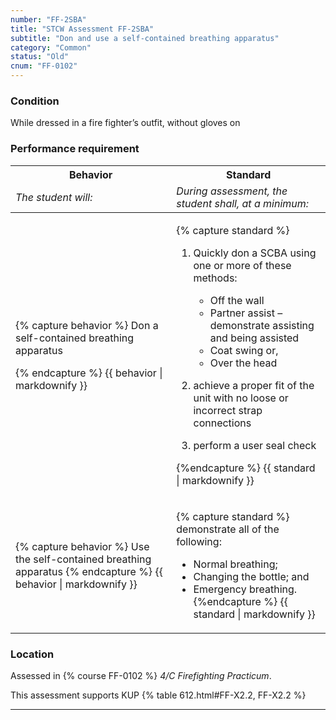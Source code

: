 ```yaml
---
number: "FF-2SBA"
title: "STCW Assessment FF-2SBA"
subtitle: "Don and use a self-contained breathing apparatus"
category: "Common"
status: "Old"
cnum: "FF-0102"
---
```

### Condition

While dressed in a fire fighter’s outfit, without gloves on

### Performance requirement 

<table width='100%' class='Guidelines'>
 <thead>
 <tr>
     <th class='thirty'>Behavior</th>
     <th class='seventy'>Standard</th>
 </tr>
 <tr>
     <td><em>The student will:</em></td>
     <td><em>During assessment, the student shall, at a minimum:</em></td>
 </tr>
 </thead>
 <tbody>
 

<tr><td>

{% capture behavior %}
Don a self-contained breathing apparatus


{% endcapture %}
{{ behavior | markdownify }}

</td><td>

{% capture standard %}
1.  Quickly don a SCBA using one or more of these methods:

    *	Off the wall
    *	Partner assist  – demonstrate assisting and being assisted
    *	Coat swing or,
    *	Over the head

2.  achieve a proper fit of the unit with no loose or incorrect strap connections

3.  perform a user seal check



{%endcapture %}
{{ standard | markdownify }}

</td></tr>



<tr><td>

{% capture behavior %}
Use the self-contained breathing apparatus
{% endcapture %}
{{ behavior | markdownify }}

</td><td>

{% capture standard %}
demonstrate all of the following:

* Normal breathing;
* Changing the bottle; and
* Emergency breathing.
{%endcapture %}
{{ standard | markdownify }}

</td></tr>



 </tbody>
 </table>

### Location

Assessed in  {% course  FF-0102 %}  *4/C Firefighting Practicum*.

This assessment supports KUP {% table 612.html#FF-X2.2, FF-X2.2 %}

***

